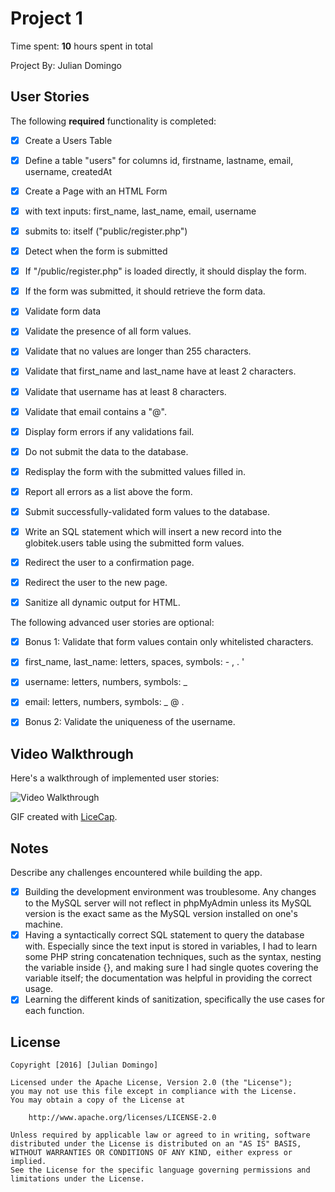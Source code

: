 # Project 1

Time spent: **10** hours spent in total

Project By: Julian Domingo

## User Stories

The following **required** functionality is completed:

- [X] Create a Users Table
- [X] Define a table "users" for columns id, firstname, lastname, email, username, createdAt
- [X] Create a Page with an HTML Form
- [X] with text inputs: first_name, last_name, email, username
- [X] submits to: itself ("public/register.php")
- [X] Detect when the form is submitted
- [X] If "/public/register.php" is loaded directly, it should display the form.
- [X] If the form was submitted, it should retrieve the form data.
- [X] Validate form data
- [X] Validate the presence of all form values.
- [X] Validate that no values are longer than 255 characters.
- [X] Validate that first_name and last_name have at least 2 characters.
- [X] Validate that username has at least 8 characters.
- [X] Validate that email contains a "@".
- [X] Display form errors if any validations fail.
- [X] Do not submit the data to the database.
- [X] Redisplay the form with the submitted values filled in.
- [X] Report all errors as a list above the form.
- [X] Submit successfully-validated form values to the database.
- [X] Write an SQL statement which will insert a new record into the globitek.users table using the submitted form values.
- [X] Redirect the user to a confirmation page.
- [X] Redirect the user to the new page.
- [X] Sanitize all dynamic output for HTML.
 

The following advanced user stories are optional:

- [X] Bonus 1: Validate that form values contain only whitelisted characters.
- [X] first_name, last_name: letters, spaces, symbols: - , . '
- [X] username: letters, numbers, symbols: _
- [X] email: letters, numbers, symbols: _ @ .

- [X] Bonus 2: Validate the uniqueness of the username.

## Video Walkthrough

Here's a walkthrough of implemented user stories:

<img src='http://i.giphy.com/26gs7vy3W7TXnytKE.gif' title='Video Walkthrough' width='' alt='Video Walkthrough' />

GIF created with [LiceCap](http://www.cockos.com/licecap/).

## Notes

Describe any challenges encountered while building the app.
- [X] Building the development environment was troublesome. Any changes to the MySQL server will not reflect in phpMyAdmin unless its MySQL version is the exact same as the MySQL version installed on one's machine.
- [X] Having a syntactically correct SQL statement to query the database with. Especially since the text input is stored in variables, I had to learn some PHP string concatenation techniques, such as the syntax, nesting the variable inside {}, and making sure I had single quotes covering the variable itself; the documentation was helpful in providing the correct usage.
- [X] Learning the different kinds of sanitization, specifically the use cases for each function.

## License

    Copyright [2016] [Julian Domingo]

    Licensed under the Apache License, Version 2.0 (the "License");
    you may not use this file except in compliance with the License.
    You may obtain a copy of the License at

        http://www.apache.org/licenses/LICENSE-2.0

    Unless required by applicable law or agreed to in writing, software
    distributed under the License is distributed on an "AS IS" BASIS,
    WITHOUT WARRANTIES OR CONDITIONS OF ANY KIND, either express or implied.
    See the License for the specific language governing permissions and
    limitations under the License.